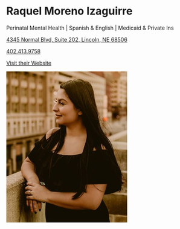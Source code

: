 # Raquel Moreno Izaguirre

Perinatal Mental Health | Spanish & English | Medicaid & Private Ins

[4345 Normal Blvd, Suite 202, Lincoln, NE 68506](https://www.google.com/maps/place/4345+Normal+Blvd,+Lincoln,+NE+68506/@40.789425,-96.6585986,19z/data=!4m5!3m4!1s0x8796bdde8881955f:0x7ea23c9061fab16b!8m2!3d40.7888415!4d-96.6588667?entry=ttu&g_ep=EgoyMDI1MDMxMC4wIKXMDSoASAFQAw%3D%3D)

[402.413.9758](tel:4024139758)

[Visit their Website](https://www.psychologytoday.com/us/therapists/raquel-moreno-izaguirre-lincoln-ne/886721)

![picture](./markdown/resources/images/rIzaguirre.jpeg)
